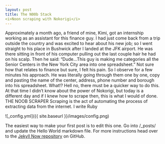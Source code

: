 ```yaml
---
layout: post
title: The N00b Stack
<i>Noon scraping with Nokorigi</i>
---
```


<!-- Next you can update your site name, avatar and other options using the _config.yml file in the root of your repository (shown below :point_down:). -->
Approximately a month ago, a friend of mine, Kimi, got an internship working as an assistant for this finance guy. I had just come back from a trip outside the country and was excited to hear about his new job; so I went straight to his place in Bushwick after I landed at the JFK airport. He was there sitting in front of his computer pulling out the last couple hair he had on his scalp. Then he said: “Dude…This guy is making me categories all the Senior Centers in the New York City area into one spreadsheet.”
Not sure how that relates to finance but sure, I felt his pain. So I observe for a few minutes his approach. He was literally going through them one by one, copy and pasting the name of the center, address, phone number and borough into his spreadsheet. What!? Hell no, there must be a quicker way to do this. At that time I didn’t know about the power of Nokorigi, but today is a different day and if I knew how to scrape then, this is what I would of done.
 THE NOOB SCRAPER
Scraping is the act of automating the process of extracting data from the internet. I write Ruby


![_config.yml]({{ site.baseurl }}/images/config.png)

The easiest way to make your first post is to edit this one. Go into /_posts/ and update the Hello World markdown file. For more instructions head over to the [Jekyll Now repository](https://github.com/barryclark/jekyll-now) on GitHub.
